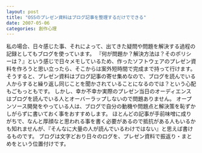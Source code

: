 ```yaml
---
layout: post
title: "OSSのプレゼン資料はブログ記事を整理するだけでできる"
date: 2007-05-06
categories: 創作心理
---
```

私の場合、日々感じた事、それによって、出てきた疑問や問題を解決する過程の記録としてもブログを使っています。
『何が問題か？解決方法は？そのポリシーは？』という感じで日々メモしているため、作ったソフトウェアのプレゼン資料を作ろうと思い立ったら、そこからは案外短時間で完成まで持って行けます。
そうすると、プレゼン資料はブログ記事の寄せ集めなので、ブログを読んでいる人からすると繰り返し同じことを聞かされていることになるのでは？という心配もごもっともです。
しかし、幸か不幸か実際のプレゼン当日のオーディエンスはブログを読んでいる人とオーバーラップしないので問題ありません。
オープンソース開発をやっている人は、ブログで自分の動機や問題点と解決策を恥ずかしがらずに書いておく事をおすすめします。
ほとんどの記事が手前味噌に成りがちで、なんと厚顔なと思われる事を書く必要があるので抵抗がある人もいるかも知れませんが、『そんなに大量の人が読んでいるわけではない』と思えば書けるものです。
ブログは文字どおり日々のログを、プレゼン資料で振返り・まとめをという位置付けです。
